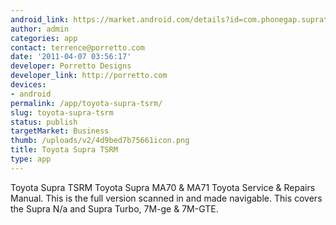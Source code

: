 ```yaml
---
android_link: https://market.android.com/details?id=com.phonegap.supratsrm
author: admin
categories: app
contact: terrence@porretto.com
date: '2011-04-07 03:56:17'
developer: Porretto Designs
developer_link: http://porretto.com
devices: 
- android
permalink: /app/toyota-supra-tsrm/
slug: toyota-supra-tsrm
status: publish
targetMarket: Business
thumb: /uploads/v2/4d9bed7b75661icon.png
title: Toyota Supra TSRM
type: app
---
```


Toyota Supra TSRM
Toyota Supra MA70 &amp; MA71 Toyota Service &amp; Repairs Manual. This is the full version scanned in and made navigable. This covers the Supra N/a and Supra Turbo, 7M-ge &amp; 7M-GTE.